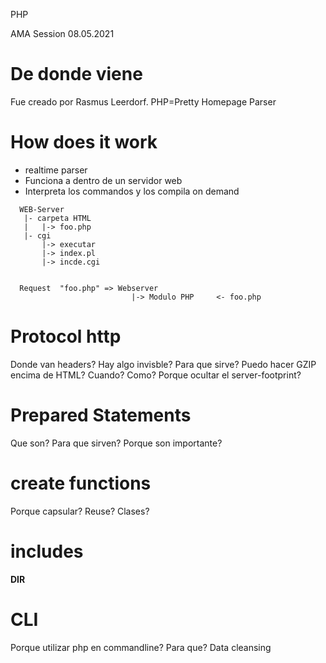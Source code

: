 
PHP

AMA Session 08.05.2021

# De donde viene

Fue creado por Rasmus Leerdorf.
PHP=Pretty Homepage Parser

# How does it work

* realtime parser
* Funciona a dentro de un servidor web
* Interpreta los commandos y los compila on demand


```
  WEB-Server
   |- carpeta HTML
   |   |-> foo.php
   |- cgi 
       |-> executar 
       |-> index.pl
       |-> incde.cgi


  Request  "foo.php" => Webserver
                           |-> Modulo PHP     <- foo.php
```

# Protocol http

Donde van headers?
Hay algo invisble?
Para que sirve?
Puedo hacer GZIP encima de HTML? Cuando? Como?
Porque ocultar el server-footprint?

# Prepared Statements

Que son?
Para que sirven?
Porque son importante?

# create functions

Porque capsular?
Reuse?
Clases?

# includes

__DIR__

# CLI

Porque utilizar php en commandline?
Para que?
Data cleansing
